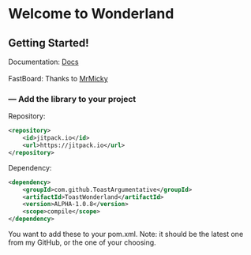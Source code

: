 # Welcome to Wonderland

## Getting Started!

Documentation: [Docs](https://github.com/ToastArgumentative/ToastWonderland/wiki) <br></br>
FastBoard: Thanks to [MrMicky](https://github.com/MrMicky-FR/FastBoard)

### — Add the library to your project

Repository: 
```xml
<repository>
    <id>jitpack.io</id>
    <url>https://jitpack.io</url>
</repository>
```
Dependency:
```xml
<dependency>
    <groupId>com.github.ToastArgumentative</groupId>
    <artifactId>ToastWonderland</artifactId>
    <version>ALPHA-1.0.8</version>
    <scope>compile</scope>
</dependency>
```
You want to add these to your pom.xml.
Note: it <version>should be the latest one from my GitHub, or the one of your choosing.
